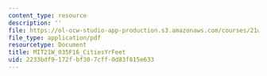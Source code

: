```yaml
---
content_type: resource
description: ''
file: https://ol-ocw-studio-app-production.s3.amazonaws.com/courses/21w-035-science-writing-and-new-media-communicating-science-to-the-public-fall-2016/2233bdf9172fbf307cff0d83f815e633_MIT21W_035F16_CitiesYrFeet.pdf
file_type: application/pdf
resourcetype: Document
title: MIT21W_035F16_CitiesYrFeet
uid: 2233bdf9-172f-bf30-7cff-0d83f815e633
---
```

